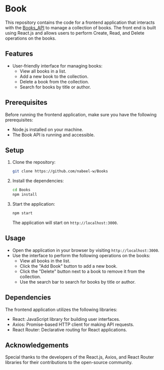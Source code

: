 # Book

This repository contains the code for a frontend application that interacts with the [Books_API](https://github.com/nabeel-w/Books_API) to manage a collection of books. The front end is built using React.js and allows users to perform Create, Read, and Delete operations on the books.

## Features

- User-friendly interface for managing books:
  - View all books in a list.
  - Add a new book to the collection.
  - Delete a book from the collection.
  - Search for books by title or author.

## Prerequisites

Before running the frontend application, make sure you have the following prerequisites:

- Node.js installed on your machine.
- The Book API is running and accessible.

## Setup

1. Clone the repository:

   ```bash
   git clone https://github.com/nabeel-w/Books
   ```

2. Install the dependencies:

   ```bash
   cd Books
   npm install
   ```


3. Start the application:

   ```bash
   npm start
   ```

   The application will start on `http://localhost:3000`.

## Usage

- Open the application in your browser by visiting `http://localhost:3000`.
- Use the interface to perform the following operations on the books:
  - View all books in the list.
  - Click the "Add Book" button to add a new book.
  - Click the "Delete" button next to a book to remove it from the collection.
  - Use the search bar to search for books by title or author.

## Dependencies

The frontend application utilizes the following libraries:

- React: JavaScript library for building user interfaces.
- Axios: Promise-based HTTP client for making API requests.
- React Router: Declarative routing for React applications.

## Acknowledgements

Special thanks to the developers of the React.js, Axios, and React Router libraries for their contributions to the open-source community.
